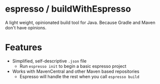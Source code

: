 # espresso / buildWithEspresso
A light weight, opinionated build tool for Java. Because Gradle and Maven don't have opinions.

# Features
* Simplified, self-descriptive `.json` file
  * Run `espresso init` to begin a basic espresso project
* Works with MavenCentral and other Maven based repositories
  * Espresso will handle the rest when you call `espresso build`